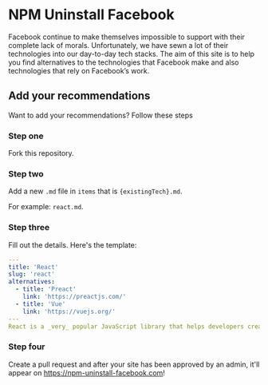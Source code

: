 # NPM Uninstall Facebook

Facebook continue to make themselves impossible to support with their complete lack of morals. Unfortunately, we have sewn a lot of their technologies into our day-to-day tech stacks. The aim of this site is to help you find alternatives to the technologies that Facebook make and also technologies that rely on Facebook’s work.

## Add your recommendations

Want to add your recommendations? Follow these steps

### Step one

Fork this repository.

### Step two

Add a new `.md` file in `items` that is `{existingTech}.md`.

For example: `react.md`.

### Step three

Fill out the details. Here's the template:

```yaml
---
title: 'React'
slug: 'react'
alternatives:
  - title: 'Preact'
    link: 'https://preactjs.com/'
  - title: 'Vue'
    link: 'https://vuejs.org/'
---
React is a _very_ popular JavaScript library that helps developers create state-driven, component-based user interfaces.
```

### Step four

Create a pull request and after your site has been approved by an admin, it'll appear on <https://npm-uninstall-facebook.com>!
